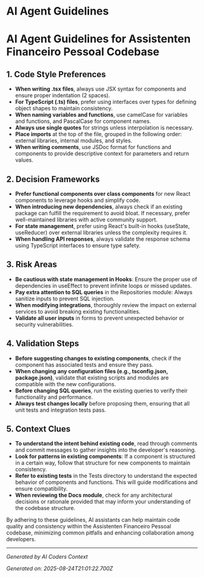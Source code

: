 # AI Agent Guidelines

# AI Agent Guidelines for Assistenten Financeiro Pessoal Codebase

## 1. Code Style Preferences
- **When writing .tsx files**, always use JSX syntax for components and ensure proper indentation (2 spaces).
- **For TypeScript (.ts) files**, prefer using interfaces over types for defining object shapes to maintain consistency.
- **When naming variables and functions**, use camelCase for variables and functions, and PascalCase for component names.
- **Always use single quotes** for strings unless interpolation is necessary.
- **Place imports** at the top of the file, grouped in the following order: external libraries, internal modules, and styles.
- **When writing comments**, use JSDoc format for functions and components to provide descriptive context for parameters and return values.

## 2. Decision Frameworks
- **Prefer functional components over class components** for new React components to leverage hooks and simplify code.
- **When introducing new dependencies**, always check if an existing package can fulfill the requirement to avoid bloat. If necessary, prefer well-maintained libraries with active community support.
- **For state management**, prefer using React's built-in hooks (useState, useReducer) over external libraries unless the complexity requires it.
- **When handling API responses**, always validate the response schema using TypeScript interfaces to ensure type safety.

## 3. Risk Areas
- **Be cautious with state management in Hooks**: Ensure the proper use of dependencies in useEffect to prevent infinite loops or missed updates.
- **Pay extra attention to SQL queries** in the Repositories module: Always sanitize inputs to prevent SQL injection.
- **When modifying integrations**, thoroughly review the impact on external services to avoid breaking existing functionalities.
- **Validate all user inputs** in forms to prevent unexpected behavior or security vulnerabilities.

## 4. Validation Steps
- **Before suggesting changes to existing components**, check if the component has associated tests and ensure they pass.
- **When changing any configuration files (e.g., tsconfig.json, package.json)**, validate that existing scripts and modules are compatible with the new configurations.
- **Before changing SQL queries**, run the existing queries to verify their functionality and performance.
- **Always test changes locally** before proposing them, ensuring that all unit tests and integration tests pass.

## 5. Context Clues
- **To understand the intent behind existing code**, read through comments and commit messages to gather insights into the developer's reasoning.
- **Look for patterns in existing components**: If a component is structured in a certain way, follow that structure for new components to maintain consistency.
- **Refer to existing tests** in the Tests directory to understand the expected behavior of components and functions. This will guide modifications and ensure compatibility.
- **When reviewing the Docs module**, check for any architectural decisions or rationale provided that may inform your understanding of the codebase structure.

By adhering to these guidelines, AI assistants can help maintain code quality and consistency within the Assistenten Financeiro Pessoal codebase, minimizing common pitfalls and enhancing collaboration among developers.

---
*Generated by AI Coders Context*

*Generated on: 2025-08-24T21:01:22.700Z*
